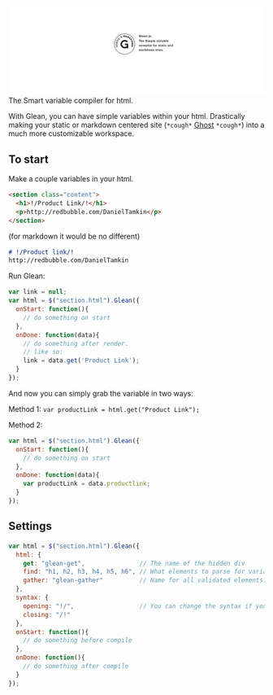 ![Glean by Daniel Tamkin](images/Banner.png)
The Smart variable compiler for html.

With Glean, you can have simple variables within your html.
Drastically making your static or markdown centered
site (`*cough*` [Ghost](https://github.com/TryGhost/Ghost) `*cough*`) into a much more customizable workspace.

## To start
 Make a couple variables in your html.

``` html
<section class="content">
  <h1>!/Product Link/!</h1>
  <p>http://redbubble.com/DanielTamkin</p>
</section>
```
(for markdown it would be no different)
``` markdown
# !/Product link/!
http://redbubble.com/DanielTamkin
```
Run Glean:


```javascript
var link = null;
var html = $("section.html").Glean({
  onStart: function(){
    // do something on start
  },
  onDone: function(data){
    // do something after render.
    // like so:
    link = data.get('Product Link');
  }
});
```


And now you can simply grab the variable in two ways:

Method 1:
`var productLink = html.get("Product Link");`


Method 2:
```javascript
var html = $("section.html").Glean({
  onStart: function(){
    // do something on start
  },
  onDone: function(data){
    var productLink = data.productlink;
  }
});
```
## Settings
``` javascript
var html = $("section.html").Glean({
  html: {
    get: "glean-get",               // The name of the hidden div
    find: "h1, h2, h3, h4, h5, h6", // What elements to parse for variables
    gather: "glean-gather"          // Name for all validated elements.
  },
  syntax: {
    opening: "!/",                  // You can change the syntax if you wish.
    closing: "/!"
  },
  onStart: function(){
    // do something before compile
  },
  onDone: function(){
    // do something after compile
  }
});

```

